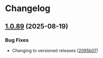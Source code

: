# Changelog

## [1.0.89](https://github.com/boomshankerx/proxmox-truenas/compare/v1.0.88...v1.0.89) (2025-08-19)


### Bug Fixes

* Changing to versioned releases ([2095b07](https://github.com/boomshankerx/proxmox-truenas/commit/2095b07dd08e17c9790649aeb80715b280031837))
